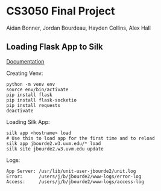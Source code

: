 # CS3050 Final Project
Aidan Bonner, Jordan Bourdeau, Hayden Collins, Alex Hall


## Loading Flask App to Silk

[Documentation](https://silk.uvm.edu/manual/python/)

Creating Venv:
```
python -m venv env
source env/bin/activate
pip install flask
pip install flask-socketio
pip install requests
deactivate
```

Loading Silk App:
```
silk app <hostname> load
# Use this to load app for the first time and to reload
silk app jbourde2.w3.uvm.edu/* load
silk site jbourde2.w3.uvm.edu update
```

Logs:
```
App Server: /usr/lib/unit-user-jbourde2/unit.log
Error:      /users/j/b/jbourde2/www-logs/error-log
Access:     /users/j/b/jbourde2/www-logs/access-log
```
